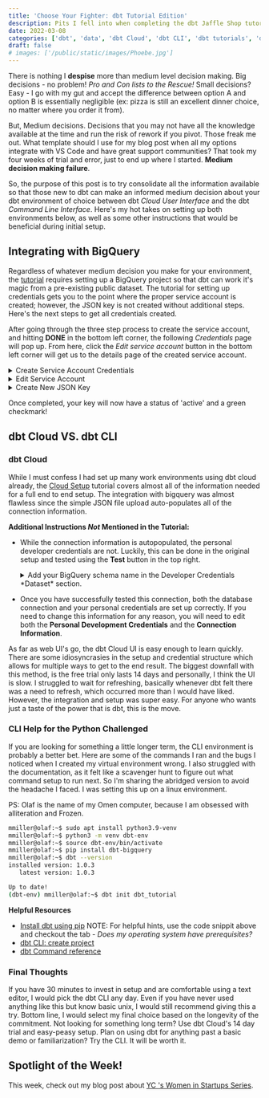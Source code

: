 ```yaml
---
title: 'Choose Your Fighter: dbt Tutorial Edition'
description: Pits I fell into when completing the dbt Jaffle Shop tutorial and how to avoid them.
date: 2022-03-08
categories: ['dbt', 'data', 'dbt Cloud', 'dbt CLI', 'dbt tutorials', 'dbt setup']
draft: false
# images: ['/public/static/images/Phoebe.jpg']
---
```


There is nothing I **despise** more than medium level decision making. Big decisions - no problem! _Pro and Con lists to the Rescue!_ Small decisions? Easy - I go with my gut and accept the difference between option A and option B is essentially negligible (ex: pizza is still an excellent dinner choice, no matter where you order it from).

But, Medium decisions. Decisions that you may not have all the knowledge available at the time and run the risk of rework if you pivot. Those freak me out. What template should I use for my blog post when all my options integrate with VS Code and have great support communities? That took my four weeks of trial and error, just to end up where I started. **Medium decision making failure**.

So, the purpose of this post is to try consolidate all the information available so that those new to dbt can make an informed medium decision about your dbt environment of choice between dbt _Cloud User Interface_ and the dbt _Command Line Interface_. Here's my hot takes on setting up both environments below, as well as some other instructions that would be beneficial during initial setup.

## Integrating with BigQuery

Regardless of whatever medium decision you make for your environment, the [tutorial](https://docs.getdbt.com/tutorial/setting-up) requires setting up a BigQuery project so that dbt can work it's magic from a pre-existing public dataset. The tutorial for setting up credentials gets you to the point where the proper service account is created; however, the JSON key is not created without additional steps. Here's the next steps to get all credentials created.

After going through the three step process to create the service account, and hitting **DONE** in the bottom left corner, the following _Credentials_ page will pop up. From here, click the _Edit service account_ button in the bottom left corner will get us to the details page of the created service account.

<div class="not-prose">
<details class="bg-slate-500 dark:open:bg-slate-900 open:ring-1 open:ring-black/5 dark:open:ring-white/10 open:shadow-lg p-6 rounded-lg ">
  <summary class="text-sm leading-6 text-slate-900 dark:text-white font-semibold select-none">
    Create Service Account Credentials
  </summary>
  <div class="center">
    {% imagePlaceholder "./src/assets/images/post-pics/credentials_2.jpg", "Create Service Account Credentials" %}
  </div>
</details>

<details class="bg-slate-500 dark:open:bg-slate-900 open:ring-1 open:ring-black/5 dark:open:ring-white/10 open:shadow-lg p-6 rounded-lg ">
  <summary class="text-sm leading-6 text-slate-900 dark:text-white font-semibold select-none">
    Edit Service Account
  </summary>
  <div class="center">
    {% imagePlaceholder "./src/assets/images/post-pics/pointer.jpg", "Edit Service Account", "" %}
  </div>
</details>

<details class="bg-slate-500 dark:open:bg-slate-900 open:ring-1 open:ring-black/5 dark:open:ring-white/10 open:shadow-lg p-6 rounded-lg ">
  <summary class="text-sm leading-6 text-slate-900 dark:text-white font-semibold select-none">
    Create New JSON Key
  </summary>
  <div class="center">
    {% imagePlaceholder "./src/assets/images/post-pics/createnewkey.jpg", "Edit Service Account", "" %}
  </div>
</details>
</div>

Once completed, your key will now have a status of 'active' and a green checkmark!

## dbt Cloud VS. dbt CLI

### dbt Cloud

While I must confess I had set up many work environments using dbt cloud already, the [Cloud Setup](https://docs.getdbt.com/tutorial/create-a-project-dbt-cloud) tutorial covers almost all of the information needed for a full end to end setup. The integration with bigquery was almost flawless since the simple JSON file upload auto-populates all of the connection information.

**Additional Instructions _Not_ Mentioned in the Tutorial:**

- While the connection information is autopopulated, the personal developer credentials are not. Luckily, this can be done in the original setup and tested using the **Test** button in the top right.
  <div class="not-prose">
  <details class="bg-slate-500 dark:open:bg-slate-900 open:ring-1 open:ring-black/5 dark:open:ring-white/10 open:shadow-lg p-6 rounded-lg ">
    <summary class="text-sm leading-6 text-slate-900 dark:text-white font-semibold select-none">
      Add your BigQuery schema name in the Developer Credentials *Dataset* section.
    </summary>
  <div class="center">
    {% imagePlaceholder "./src/assets/images/post-pics/developer_credentials.png", "Edit Service Account", "" %}
  </div>
  </details>
  </div>

- Once you have successfully tested this connection, both the database connection and your personal credentials are set up correctly. If you need to change this information for any reason, you will need to edit both the **Personal Development Credentials** and the **Connection Information**.

As far as web UI's go, the dbt Cloud UI is easy enough to learn quickly. There are some idiosyncrasies in the setup and credential structure which allows for multiple ways to get to the end result. The biggest downfall with this method, is the free trial only lasts 14 days and personally, I think the UI is slow. I struggled to wait for refreshing, basically whenever dbt felt there was a need to refresh, which occurred more than I would have liked. However, the integration and setup was super easy. For anyone who wants just a taste of the power that is dbt, this is the move.

### CLI Help for the Python Challenged

If you are looking for something a little longer term, the CLI environment is probably a better bet. Here are some of the commands I ran and the bugs I noticed when I created my virtual environment wrong. I also struggled with the documentation, as it felt like a scavenger hunt to figure out what command setup to run next. So I'm sharing the abridged version to avoid the headache I faced. I was setting this up on a linux environment.

PS: Olaf is the name of my Omen computer, because I am obsessed with alliteration and Frozen.

```sh
mmiller@olaf:~$ sudo apt install python3.9-venv
mmiller@olaf:~$ python3 -m venv dbt-env
mmiller@olaf:~$ source dbt-env/bin/activate
mmiller@olaf:~$ pip install dbt-bigquery
mmiller@olaf:~$ dbt --version
installed version: 1.0.3
   latest version: 1.0.3

Up to date!
(dbt-env) mmiller@olaf:~$ dbt init dbt_tutorial
```

**Helpful Resources**

- [Install dbt using pip](https://docs.getdbt.com/dbt-cli/install/pip) NOTE: For helpful hints, use the code snippit above and checkout the tab - _Does my operating system have prerequisites?_
- [dbt CLI: create project](https://docs.getdbt.com/tutorial/create-a-project-dbt-cli)
- [dbt Command reference](https://docs.getdbt.com/reference/dbt-commands)

### Final Thoughts

If you have 30 minutes to invest in setup and are comfortable using a text editor, I would pick the dbt CLI any day. Even if you have never used anything like this but know basic unix, I would still recommend giving this a try. Bottom line, I would select my final choice based on the longevity of the commitment. Not looking for something long term? Use dbt Cloud's 14 day trial and easy-peasy setup. Plan on using dbt for anything past a basic demo or familiarization? Try the CLI. It will be worth it.

## Spotlight of the Week!

<!-- FIXME Broken link -->

This week, check out my blog post about [YC 's Women in Startups Series](../SOTW/My_Experience_in%20_YCs_Women_in_Startups_Series.md).
